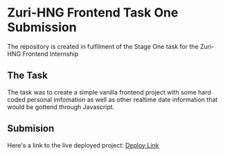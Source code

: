 # Zuri-HNG Frontend Task One Submission

The repository is created in fulfilment of the Stage One task for the Zuri-HNG Frontend Internship

## The Task

The task was to create a simple vanilla frontend project with some hard coded personal imfomation as well as other realtime date information that would be gottend through Javascript.

## Submision

Here's a link to the live deployed project:
[Deploy Link](https://hngx-stage-one-gabeabu.netlify.app)